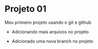 # Projeto 01

Meu primeiro projeto usando o git e github

- Adicionando mais arquivos no projeto

- Adicionado uma nova branch no projeto